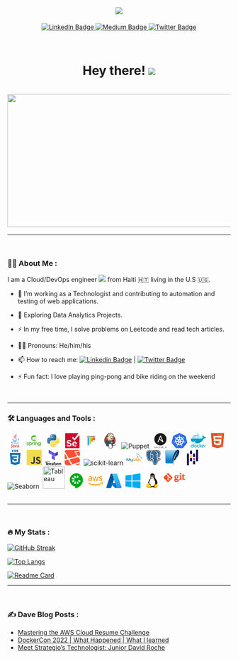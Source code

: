 <div id="header" align="center">
  <img src="https://media.giphy.com/media/4KzpjLvJjJknJ5Xuak/giphy.gif" width="100"/>
</div>
<br/>
<div id="badges" align= "center">
  <a href="https://www.linkedin.com/in/junior-david-roche/">
    <img src="https://img.shields.io/badge/LinkedIn-blue?style=for-the-badge&logo=linkedin&logoColor=white" alt="LinkedIn Badge"/>
  </a>
 <a href="https://medium.com/@davjroche">
    <img src="https://img.shields.io/badge/Medium-black?style=for-the-badge&logo=medium&logoColor=white" alt="Medium Badge"/>
  </a>
  <a href="https://twitter.com/Coolyo509">
    <img src="https://img.shields.io/badge/Twitter-blue?style=for-the-badge&logo=twitter&logoColor=white" alt="Twitter Badge"/>
  </a>
</div>
<br/>

<div id="badges" align= "center">
  <img src="https://komarev.com/ghpvc/?username=DJRoche509&style=flat-square&color=blue" alt=""/>
</div>

<h1 align= "center">
  Hey there! 
  <img src="https://media.giphy.com/media/OpBA2nKQog7LENz8Of/giphy.gif" width="100"/>
</h1>
<br/>

<div align="center">
  <img src="https://media.giphy.com/media/dWesBcTLavkZuG35MI/giphy.gif" width="600" height="300"/>
</div>

---
<br/>


### :man_technologist: About Me :
I am a Cloud/DevOps engineer <img src="https://media.giphy.com/media/WUlplcMpOCEmTGBtBW/giphy.gif" width="30"> from Haiti :haiti: living in the U.S :us:.

- :telescope: I’m working as a Technologist and contributing to automation and testing of web applications.

- :seedling: Exploring Data Analytics Projects.

- :zap: In my free time, I solve problems on Leetcode and read tech articles.

- 🤵🏽 Pronouns: He/him/his  

- :mailbox: How to reach me: [![Linkedin Badge](https://img.shields.io/badge/-LinkedIn-blue?style=flat&logo=Linkedin&logoColor=white)](https://www.linkedin.com/in/junior-david-roche/)   |   [![Twitter Badge](https://img.shields.io/badge/Twitter-blue?style=flat&logo=twitter&logoColor=white)](https://twitter.com/Coolyo509)  

- ⚡ Fun fact: I love playing ping-pong and bike riding on the weekend 
<br/>


---

### :hammer_and_wrench: Languages and Tools :
<div>
  <img src="https://github.com/devicons/devicon/blob/master/icons/java/java-original-wordmark.svg" title="Java" alt="Java" width="35" height="35"/>&nbsp;
  <img src="https://github.com/devicons/devicon/blob/master/icons/spring/spring-original-wordmark.svg" title="Spring" alt="Spring" width="35" height="35"/>&nbsp;
  <img src="https://github.com/devicons/devicon/blob/master/icons/python/python-original.svg" title="Python" alt="Python" width="35" height="35"/>&nbsp;
  <img src="https://github.com/devicons/devicon/blob/master/icons/selenium/selenium-original.svg" title="Selenium" alt="Selenium" width="35" height="35"/>&nbsp;
  <img src="https://github.com/devicons/devicon/blob/master/icons/pytest/pytest-original.svg" title="Pytest" alt="Pytest" width="35" height="35"/>&nbsp;
  <img src="https://github.com/devicons/devicon/blob/master/icons/jenkins/jenkins-original.svg" title="Jenkins" alt="Jenkins" width="35" height="35"/>&nbsp;
  <img src="https://github.com/kennethacurtis/Font-Awesome/blob/puppet_brand_logo/svgs/brands/puppet.svg" title="Puppet" alt="Puppet" width="35" height="35"/>&nbsp;
  <img src="https://github.com/devicons/devicon/blob/master/icons/ansible/ansible-original-wordmark.svg" title="Ansible" alt="Ansible"width="35" height="35"/>&nbsp;
  <img src="https://github.com/devicons/devicon/blob/master/icons/kubernetes/kubernetes-plain.svg" title="Kubernetes" alt="Kubernetes"width="35" height="35"/>&nbsp;
  <img src="https://github.com/devicons/devicon/blob/master/icons/docker/docker-plain-wordmark.svg" title="Docker" alt="Docker" width="35" height="35"/>&nbsp;
  <img src="https://github.com/devicons/devicon/blob/master/icons/html5/html5-original.svg" title="HTML5" alt="HTML" width="35" height="35"/>&nbsp;
  <img src="https://github.com/devicons/devicon/blob/master/icons/css3/css3-plain-wordmark.svg"  title="CSS3" alt="CSS" width="35" height="35"/>&nbsp;
  <img src="https://github.com/devicons/devicon/blob/master/icons/javascript/javascript-original.svg" title="JavaScript" alt="JavaScript" width="35" height="35"/>&nbsp;
  <img src="https://github.com/devicons/devicon/blob/master/icons/terraform/terraform-original-wordmark.svg" title="Terraform"  alt="Terraform" width="35" height="35"/>&nbsp;
  <img src="https://github.com/devicons/devicon/blob/master/icons/laravel/laravel-plain.svg"  title="Laravel" alt="Laravel" width="35" height="35"/>&nbsp;
  <img src="https://scikit-learn.org/stable/_images/scikit-learn-logo-notext.png" title="scikit-learn" alt="scikit-learn" width="50" height="35"/>&nbsp;
  <img src="https://github.com/devicons/devicon/blob/master/icons/mysql/mysql-original-wordmark.svg" title="MySQL"  alt="MySQL" width="35" height="35"/>&nbsp;
  <img src="https://github.com/devicons/devicon/blob/master/icons/postgresql/postgresql-original.svg" title="PostgreSQL" alt="PostgreSQL" width="35" height="35"/>&nbsp;
  <img src="https://github.com/devicons/devicon/blob/master/icons/sqlite/sqlite-original.svg" title="SQLite" alt="SQLite" width="35" height="35"/>&nbsp;
  <img src="https://github.com/devicons/devicon/blob/master/icons/pandas/pandas-original.svg" title="Pandas" alt="Pandas" width="40" height="35"/>&nbsp;
  <img src="https://seaborn.pydata.org/_images/logo-mark-lightbg.svg" title="Seaborn" alt="Seaborn" width="35" height="35"/>&nbsp;
  <img src="https://cdn.worldvectorlogo.com/logos/tableau-software.svg" title="Tableau" **alt="Tableau" width="50" height="50"/>&nbsp;
  <img src="https://github.com/devicons/devicon/blob/master/icons/cucumber/cucumber-plain.svg" title="Cucumber" alt="Cucumber" width="35" height="35"/>&nbsp;
  <img src="https://github.com/devicons/devicon/blob/master/icons/amazonwebservices/amazonwebservices-plain-wordmark.svg" title="AWS" alt="AWS" width="35" height="35"/>&nbsp;
  <img src="https://github.com/devicons/devicon/blob/master/icons/azure/azure-original.svg"  title="Azure" alt="Azure" width="35" height="35"/>&nbsp;
  <img src="https://github.com/devicons/devicon/blob/master/icons/windows8/windows8-original.svg"  title="Windows" alt="Windows" width="35" height="35"/>&nbsp;
  <img src="https://github.com/devicons/devicon/blob/master/icons/linux/linux-original.svg"  title="Linux" alt="Linux" width="35" height="35"/>&nbsp;
  <img src="https://github.com/devicons/devicon/blob/master/icons/git/git-plain-wordmark.svg" title="Git" **alt="Git" width="50" height="50"/>&nbsp;
</div>
<br/>

---

<br/>

### :fire: My Stats :
[![GitHub Streak](http://github-readme-streak-stats.herokuapp.com?user=DJRoche509&theme=dark&background=000000)](https://git.io/streak-stats)
<!--
[![GitHub Streak](http://github-readme-streak-stats.herokuapp.com?user=DJRoche509&theme=tokyonight_duo&fire=5B2AFF&sideNums=3CA98D&currStreakNum=443EFF&dates=3D502DF4&currStreakLabel=511467&background=CAE2E550&sideLabels=177F44)](https://git.io/streak-stats) 
-->


[![Top Langs](https://github-readme-stats.vercel.app/api/top-langs/?username=DJRoche509&layout=compact&theme=vision-friendly-dark)](https://github.com/anuraghazra/github-readme-stats)

[![Readme Card](https://github-readme-stats.vercel.app/api/?username=DJRoche509&repo=github-readme-stats&show_owner-true&theme=vision-friendly-dark)](https://github.com/anuraghazra/github-readme-stats)

---
<br/>

### :writing_hand: Dave Blog Posts :
<!-- BLOG-POST-LIST:START -->
- [Mastering the AWS Cloud Resume Challenge](https://medium.com/@davjroche/mastering-the-aws-cloud-resume-challenge-3223ed2ec1de?source=rss-99edd96d10bd------2)
- [DockerCon 2022 | What Happened | What I learned](https://medium.com/strategio/dockercon-2022-what-happened-what-i-learned-b222555c7b89?source=rss-99edd96d10bd------2)
- [Meet Strategio’s Technologist: Junior David Roche](https://medium.com/strategio/meet-strategios-technologist-junior-david-roche-b21557d13005?source=rss-99edd96d10bd------2)
<!-- BLOG-POST-LIST:END -->

<!--
**DJRoche509/DJRoche509** is a ✨ _special_ ✨ repository because its `README.md` (this file) appears on your GitHub profile.

Here are some ideas to get you started:

- 🔭 I’m currently working on ...
- 🌱 I’m currently learning ...
-->

